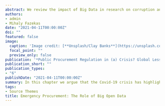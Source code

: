```yaml
---
abstract: We review the impact of Big Data in research on corruption and transparency in general, and public procurement in particular. We outline the major promises of big and open data in reducing the risk of corruption and increasing value-for-money as well as overall administrative efficiency. In the second section, we consider the challenges that the Covid-19 pandemic has posed for the public acquisition of emergency goods, as well as for wider monitoring efforts to assess the integrity of such transactions. We argue that the crisis has highlighted shortcomings in procurement data reporting such as the lack of detailed information on products or their demand and subsequent utilization. In the final section, we trace a path forward in which the promises of Big Data are fulfilled, reflecting on the lessons learnt from this crisis and proposals to face subsequent ones on a stronger footing. These proposals include improving reporting practices, as well as data literacy among policymakers and stakeholders.
authors:
- admin
- Mihaly Fazekas
date: "2021-04-11T00:00:00Z"
doi: ""
featured: false
image:
  caption: 'Image credit: [**Unsplash/Clay Banks**](https://unsplash.com/photos/cEzMOp5FtV4)'
  focal_point: ""
  preview_only: false
publication: '*Public Procurement Regulation in (a) Crisis? Global Lessons from the COVID-19 Pandemic*'
publication_short: ""
publication_types:
- "6"
publishDate: "2021-04-11T00:00:00Z"
summary: In this chapter we argue that the Covid-19 crisis has highlighted shortcomings in procurement data reporting such as the lack of detailed information on products or their demand and subsequent utilization. 
tags:
- Source Themes
title: Emergency Procurement: The Role of Big Open Data
---
```

